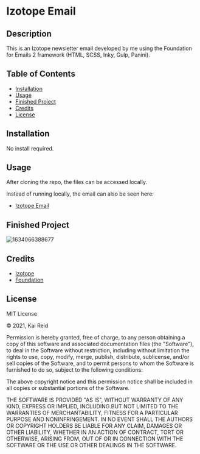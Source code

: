 # Izotope Email

## Description 

This is an Izotope newsletter email developed by me using the Foundation for Emails 2 framework (HTML, SCSS, Inky, Gulp, Panini).

## Table of Contents

* [Installation](#installation)
* [Usage](#usage)
* [Finished Project](#finished-project)
* [Credits](#credits)
* [License](#license)

## Installation

No install required.

## Usage 

After cloning the repo, the files can be accessed locally.

Instead of running locally, the email can also be seen here:
 * [Izotope Email](https://izotope-email.netlify.app/)

## Finished Project

![1634066388677](https://user-images.githubusercontent.com/67942678/137016126-4ee7a49e-9529-44ac-8341-b1991644a76c.png)

## Credits

* [Izotope](https://www.izotope.com/)
* [Foundation](https://get.foundation/emails)

## License

MIT License

&copy; 2021, Kai Reid

Permission is hereby granted, free of charge, to any person obtaining a copy of this software and associated documentation files (the "Software"), to deal in the Software without restriction, including without limitation the rights to use, copy, modify, merge, publish, distribute, sublicense, and/or sell copies of the Software, and to permit persons to whom the Software is furnished to do so, subject to the following conditions:

The above copyright notice and this permission notice shall be included in all copies or substantial portions of the Software.

THE SOFTWARE IS PROVIDED "AS IS", WITHOUT WARRANTY OF ANY KIND, EXPRESS OR IMPLIED, INCLUDING BUT NOT LIMITED TO THE WARRANTIES OF MERCHANTABILITY, FITNESS FOR A PARTICULAR PURPOSE AND NONINFRINGEMENT. IN NO EVENT SHALL THE AUTHORS OR COPYRIGHT HOLDERS BE LIABLE FOR ANY CLAIM, DAMAGES OR OTHER LIABILITY, WHETHER IN AN ACTION OF CONTRACT, TORT OR OTHERWISE, ARISING FROM, OUT OF OR IN CONNECTION WITH THE SOFTWARE OR THE USE OR OTHER DEALINGS IN THE SOFTWARE.